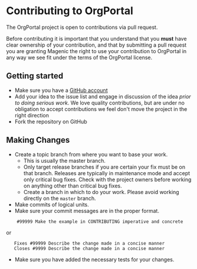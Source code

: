 Contributing to OrgPortal
=========
The OrgPortal project is open to contributions via pull request.

Before contributing it is important that you understand that you **must** have clear ownership of your contribution, and that by submitting a pull request you are granting Magenic the right to use your contribution to OrgPortal in any way we see fit under the terms of the OrgPortal license.

## Getting started

* Make sure you have a [GitHub account](https://github.com/signup/free)
* Add your idea to the issue list and engage in discussion of the idea *prior to doing serious work*. We love quality contributions, but are under no obligation to accept contributions we feel don't move the project in the right direction
* Fork the repository on GitHub

## Making Changes

* Create a topic branch from where you want to base your work.
  * This is usually the master branch.
  * Only target release branches if you are certain your fix must be on that
    branch. Releases are typically in maintenance mode and accept only
    critical bug fixes. Check with the project owners before working on
    anything other than critical bug fixes.
  * Create a branch in which to do your work.  Please avoid working directly on the
    `master` branch.
* Make commits of logical units.
* Make sure your commit messages are in the proper format.

````
    #99999 Make the example in CONTRIBUTING imperative and concrete
````

or

````
   Fixes #99999 Describe the change made in a concise manner
   Closes #9999 Describe the change made in a concise manner
````

* Make sure you have added the necessary tests for your changes.
